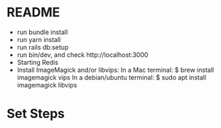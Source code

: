 # README

- run bundle install
- run yarn install
- run rails db:setup
- run bin/dev, and check http://localhost:3000
- Starting Redis
- Install ImageMagick and/or libvips:
  In a Mac terminal: $ brew install imagemagick vips
  In a debian/ubuntu terminal: $ sudo apt install imagemagick libvips

# Set Steps
